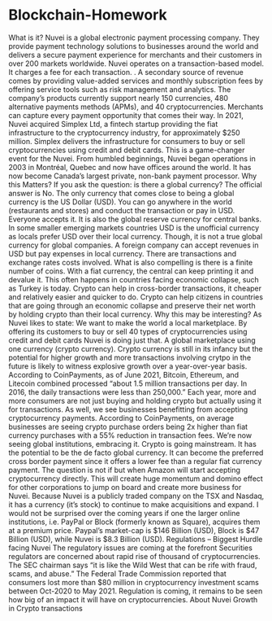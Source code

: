 # Blockchain-Homework
What is it?  Nuvei is a global electronic payment processing company. They provide payment technology solutions to businesses around the world and delivers a secure payment experience for merchants and their customers in over 200 markets worldwide. Nuvei operates on a transaction-based model. It charges a fee for each transaction. . A secondary source of revenue comes by providing value-added services and monthly subscription fees by offering service tools such as risk management and analytics.  The company’s products currently support nearly 150 currencies, 480 alternative payments methods (APMs), and 40 cryptocurrencies. Merchants can capture every payment opportunity that comes their way.  In 2021, Nuvei acquired Simplex Ltd, a fintech startup providing the fiat infrastructure to the cryptocurrency industry, for approximately $250 million. Simplex delivers the infrastructure for consumers to buy or sell cryptocurrencies using credit and debit cards. This is a game-changer event for the Nuvei.  From humbled beginnings, Nuvei began operations in 2003 in Montréal, Quebec and now have offices around the world. It has now become Canada’s largest private, non-bank payment processor.  Why this Matters? If you ask the question: is there a global currency? The official answer is No. The only currency that comes close to being a global currency is the US Dollar (USD). You can go anywhere in the world (restaurants and stores) and conduct the transaction or pay in USD. Everyone accepts it. It is also the global reserve currency for central banks. In some smaller emerging markets countries USD is the unofficial currency as locals prefer USD over their local currency. Though, it is not a true global currency for global companies. A foreign company can accept revenues in USD but pay expenses in local currency. There are transactions and exchange rates costs involved. What is also compelling is there is a finite number of coins. With a fiat currency, the central can keep printing it and devalue it. This often happens in countries facing economic collapse, such as Turkey is today.  Crypto can help in cross-border transactions, it cheaper and relatively easier and quicker to do. Crypto can help citizens in countries that are going through an economic collapse and preserve their net worth by holding crypto than their local currency. Why this may be interesting? As Nuvei likes to state: We want to make the world a local marketplace.  By offering its customers to buy or sell 40 types of cryptocurrencies using credit and debit cards Nuvei is doing just that. A global marketplace using one currency (crypto currency). Crypto currency is still in its infancy but the potential for higher growth and more transactions involving crytpo in the future is likely to witness explosive growth over a year-over-year basis.  According to CoinPayments, as of June 2021, Bitcoin, Ethereum, and Litecoin combined processed “about 1.5 million transactions per day. In 2016, the daily transactions were less than 250,000.” Each year, more and more consumers are not just buying and holding crypto but actually using it for transactions.  As well, we see businesses benefitting from accepting cryptocurrency payments. According to CoinPayments, on average businesses are seeing crypto purchase orders being 2x higher than fiat currency purchases with a 55% reduction in transaction fees. We’re now seeing global institutions, embracing it. Crypto is going mainstream. It has the potential to be the de facto global currency.  It can become the preferred cross border payment since it offers a lower fee than a regular fiat currency payment. The question is not if but when Amazon will start accepting cryptocurrency directly. This will create huge momentum and domino effect for other corporations to jump on board and create more business for Nuvei. Because Nuvei is a publicly traded company on the TSX and Nasdaq, it has a currency (it’s stock) to continue to make acquisitions and expand. I would not be surprised over the coming years if one the larger online institutions, i.e. PayPal or Block (formerly known as Square), acquires them at a premium price. Paypal’s market-cap is $146 Billion (USD), Block is $47 Billion (USD), while Nuvei is $8.3 Billion (USD).  Regulations – Biggest Hurdle facing Nuvei The regulatory issues are coming at the forefront Securities regulators are concerned about rapid rise of thousand of cryptocurrencies. The SEC chairman says “it is like the Wild West that can be rife with fraud, scams, and abuse.” The Federal Trade Commission reported that consumers lost more than $80 million in cryptocurrency investment scams between Oct-2020 to May 2021. Regulation is coming, it remains to be seen how big of an impact it will have on cryptocurrencies.  About Nuvei  Growth in Crypto transactions
